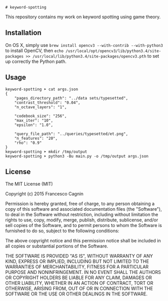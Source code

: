     # keyword-spotting
This repository contains my work on keyword spotting using game theory.


## Installation
On OS X, simply use `brew install opencv3 --with-contrib --with-python3` to install OpenCV, then `echo /usr/local/opt/opencv3/lib/python3.4/site-packages >> /usr/local/lib/python3.4/site-packages/opencv3.pth` to set up correctly the Python path.


## Usage
```
keyword-spotting ➤ cat args.json
{
    "pages_directory_path": "../data sets/typesetted",
    "contrast_threshold": "0.04",
    "n_octave_layers": "1",

    "codebook_size": "256",
    "max_iter": "10",
    "epsilon": "1.0",

    "query_file_path": "../queries/typesetted/et.png",
    "n_features": "20",
    "rho": "0.9"
}
keyword-spotting ➤ mkdir /tmp/output
keyword-spotting ➤ python3 -Bu main.py -o /tmp/output args.json
```


## License
The MIT License (MIT)

Copyright (c) 2015 Francesco Cagnin

Permission is hereby granted, free of charge, to any person obtaining a copy
of this software and associated documentation files (the "Software"), to deal
in the Software without restriction, including without limitation the rights
to use, copy, modify, merge, publish, distribute, sublicense, and/or sell
copies of the Software, and to permit persons to whom the Software is
furnished to do so, subject to the following conditions:

The above copyright notice and this permission notice shall be included in all
copies or substantial portions of the Software.

THE SOFTWARE IS PROVIDED "AS IS", WITHOUT WARRANTY OF ANY KIND, EXPRESS OR
IMPLIED, INCLUDING BUT NOT LIMITED TO THE WARRANTIES OF MERCHANTABILITY,
FITNESS FOR A PARTICULAR PURPOSE AND NONINFRINGEMENT. IN NO EVENT SHALL THE
AUTHORS OR COPYRIGHT HOLDERS BE LIABLE FOR ANY CLAIM, DAMAGES OR OTHER
LIABILITY, WHETHER IN AN ACTION OF CONTRACT, TORT OR OTHERWISE, ARISING FROM,
OUT OF OR IN CONNECTION WITH THE SOFTWARE OR THE USE OR OTHER DEALINGS IN THE
SOFTWARE.
